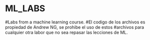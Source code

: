 # ML_LABS
#Labs from a machine learning course.
#El codigo de los archivos es propiedad de Andrew NG, se prohibe el uso de estos
#archivos para cualquier otra labor que no sea repasar las lecciones de ML.
